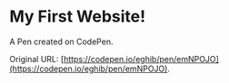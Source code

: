 # My First Website!

A Pen created on CodePen.

Original URL: [https://codepen.io/eghib/pen/emNPOJO](https://codepen.io/eghib/pen/emNPOJO).

